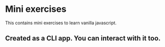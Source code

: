 # Mini exercises
This contains mini exercises to learn vanilla javascript. 
## Created as a CLI app. You can interact with it too.
